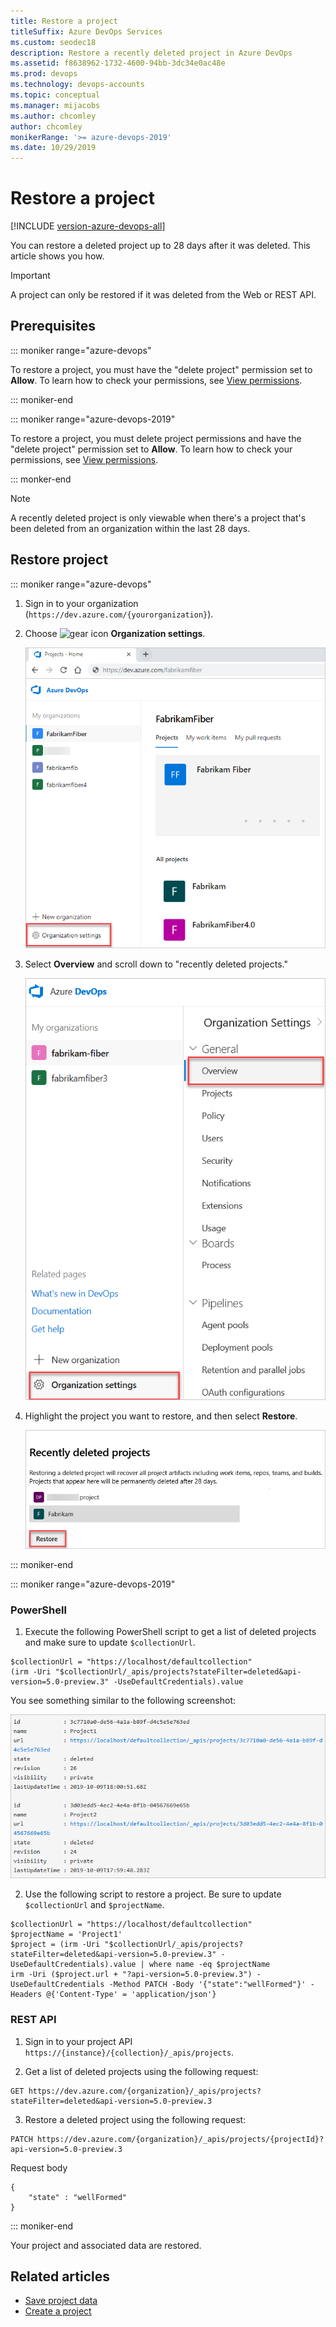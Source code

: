 ```yaml
---
title: Restore a project
titleSuffix: Azure DevOps Services
ms.custom: seodec18
description: Restore a recently deleted project in Azure DevOps
ms.assetid: f8638962-1732-4600-94bb-3dc34e0ac48e
ms.prod: devops
ms.technology: devops-accounts
ms.topic: conceptual
ms.manager: mijacobs
ms.author: chcomley
author: chcomley
monikerRange: '>= azure-devops-2019'
ms.date: 10/29/2019
---
```


# Restore a project

[!INCLUDE [version-azure-devops-all](../../report/_shared/version-azure-devops-all.md)]

You can restore a deleted project up to 28 days after it was deleted. This article shows you how.

> [!IMPORTANT]
> A project can only be restored if it was deleted from the Web or REST API.

## Prerequisites

::: moniker range="azure-devops"

To restore a project, you must have the "delete project" permission set to **Allow**. To learn how to check your permissions, see [View permissions](../security/view-permissions.md).

::: moniker-end

::: moniker range="azure-devops-2019"

To restore a project, you must delete project permissions and have the "delete project" permission set to **Allow**. To learn how to check your permissions, see [View permissions](../security/view-permissions.md).

::: monker-end

> [!NOTE]
> A recently deleted project is only viewable when there's a project that's been deleted from an organization within the last 28 days.

## Restore project

::: moniker range="azure-devops"

1. Sign in to your organization (```https://dev.azure.com/{yourorganization}```).

2. Choose ![gear icon](../../_img/icons/gear-icon.png) **Organization settings**.

   ![Choose the gear icon, Organization settings](../../_shared/_img/settings/open-admin-settings-vert.png)
3. Select **Overview** and scroll down to "recently deleted projects."

   ![organization-settings-select-overview.png](../accounts/_img/_shared/organization-settings-select-overview.png)

4. Highlight the project you want to restore, and then select **Restore**.

   ![Highlight the project, and then select Restore](_img/restore-project/recently-deleted-projects.png)

::: moniker-end

::: moniker range="azure-devops-2019"

### PowerShell

1. Execute the following PowerShell script to get a list of deleted projects and make sure to update `$collectionUrl`.
```
$collectionUrl = "https://localhost/defaultcollection" 
(irm -Uri "$collectionUrl/_apis/projects?stateFilter=deleted&api-version=5.0-preview.3" -UseDefaultCredentials).value
```

   You see something similar to the following screenshot:

   ![PowerShell script return example for deleted projects](_img/restore-project/deleted-projects-powershell-script-2019.png)

2. Use the following script to restore a project. Be sure to update `$collectionUrl` and `$projectName`.
```
$collectionUrl = "https://localhost/defaultcollection"
$projectName = 'Project1'
$project = (irm -Uri "$collectionUrl/_apis/projects?stateFilter=deleted&api-version=5.0-preview.3" -UseDefaultCredentials).value | where name -eq $projectName
irm -Uri ($project.url + "?api-version=5.0-preview.3") -UseDefaultCredentials -Method PATCH -Body '{"state":"wellFormed"}' -Headers @{'Content-Type' = 'application/json'}
```

### REST API

1. Sign in to your project API `https://{instance}/{collection}/_apis/projects`.

2. Get a list of deleted projects using the following request:
```
GET https://dev.azure.com/{organization}/_apis/projects?stateFilter=deleted&api-version=5.0-preview.3
```

3. Restore a deleted project using the following request:
```
PATCH https://dev.azure.com/{organization}/_apis/projects/{projectId}?api-version=5.0-preview.3
```

Request body
```
{
    "state" : "wellFormed"
}
```

::: moniker-end

Your project and associated data are restored.

## Related articles

* [Save project data](save-project-data.md)
* [Create a project](create-project.md)